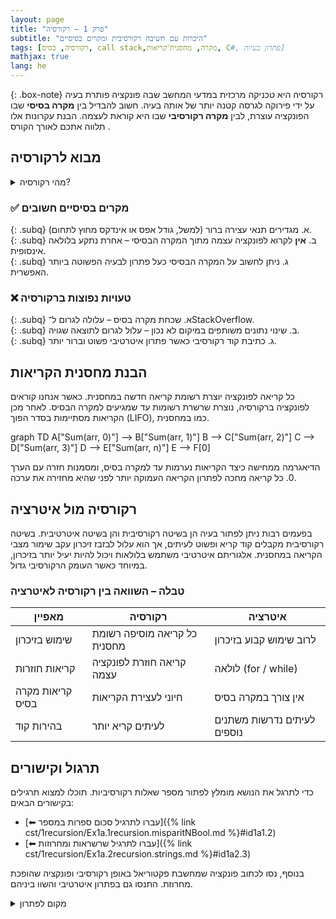 ```yaml
---
layout: page 
title: "פרק 1 – רקורסיה"
subtitle: "היכרות עם חשיבה רקורסיבית ומקרים בסיסיים"
tags: [רקורסיה, בסיס, call stack,מקרה, מחסנית־קריאות, C#, פתרון בעיות]
mathjax: true
lang: he
---
```


{: .box-note}
רקורסיה היא טכניקה מרכזית במדעי המחשב שבה פונקציה פותרת בעיה על ידי פירוקה לגרסה קטנה יותר של אותה בעיה. חשוב להבדיל בין **מקרה בסיסי** שבו הפונקציה עוצרת, לבין **מקרה רקורסיבי** שבו היא קוראת לעצמה. הבנת עקרונות אלו תלווה אתכם לאורך הקורס .


<!-- Source: UMBC CMSC 202 – Recursion lecture notes -->

## מבוא לרקורסיה

<details markdown="1">
<summary>מהי רקורסיה?</summary>

רקורסיה מתארת תהליך שבו פונקציה קוראת לעצמה לצורך פתרון בעיה. למשל, קביעת סכום של מערך יכולה להתבצע על ידי סכימת האיבר הראשון עם סכום המערך החל מהאיבר השני. כדי להבטיח שהאלגוריתם מסתיים, עלינו להגדיר **מקרה בסיס** – תנאי שבו הפונקציה מחזירה תוצאה ללא קריאה נוספת .

```csharp
// סכום אלמנטים במערך באמצעות רקורסיה
public static int Sum(int[] arr, int index)
{
    // מקרה בסיס – הגענו לסוף המערך
    if (index == arr.Length)
        return 0;

    // מקרה רקורסיבי – מוסיפים את הערך הנוכחי לסכום שאר האיברים
    return arr[index] + Sum(arr, index + 1);
}
```

בקוד זה המקרה הבסיסי הוא כאשר `index` שווה לגודל המערך. המקרה הרקורסיבי מוסיף את האיבר הנוכחי לתוצאה של קריאה מחדש לפונקציה עם אינדקס מתקדם.
</details>

### ✅ מקרים בסיסיים חשובים

{: .subq}
א. מגדירים תנאי עצירה ברור (למשל, גודל אפס או אינדקס מחוץ לתחום).  
{: .subq}
ב. **אין** לקרוא לפונקציה עצמה מתוך המקרה הבסיסי – אחרת נתקע בלולאה אינסופית.  
{: .subq}
ג. ניתן לחשוב על המקרה הבסיסי כעל פתרון לבעיה הפשוטה ביותר האפשרית.  

### ❌ טעויות נפוצות ברקורסיה

{: .subq}
א. שכחת מקרה בסיס – עלולה לגרום ל־StackOverflow.  
{: .subq}
ב. שינוי נתונים משותפים במיקום לא נכון – עלול לגרום לתוצאה שגויה.  
{: .subq}
ג. כתיבת קוד רקורסיבי כאשר פתרון איטרטיבי פשוט וברור יותר.  

## הבנת מחסנית הקריאות

כל קריאה לפונקציה יוצרת רשומת קריאה חדשה במחסנית. כאשר אנחנו קוראים לפונקציה ברקורסיה, נוצרת שרשרת רשומות עד שמגיעים למקרה הבסיס. לאחר מכן הקריאות מסתיימות בסדר הפוך (LIFO), כמו במחסנית.

<div class="mermaid">
graph TD
    A["Sum(arr, 0)"] --> B["Sum(arr, 1)"]
    B --> C["Sum(arr, 2)"]
    C --> D["Sum(arr, 3)"]
    D --> E["Sum(arr, n)"]
    E --> F[0]
</div>

הדיאגרמה ממחישה כיצד הקריאות נערמות עד למקרה בסיס, ומסמנות חזרה עם הערך 0. כל קריאה מחכה לפתרון הקריאה העמוקה יותר לפני שהיא מחזירה את ערכה.

## רקורסיה מול איטרציה

בפעמים רבות ניתן לפתור בעיה הן בשיטה רקורסיבית והן בשיטה איטרטיבית. בשיטה רקורסיבית מקבלים קוד קריא ופשוט לעיתים, אך הוא עלול לבזבז זיכרון עקב שימור מצבי הקריאה במחסנית. אלגוריתם איטרטיבי משתמש בלולאות ויכול להיות יעיל יותר בזיכרון, במיוחד כאשר העומק הרקורסיבי גדול.

### טבלה – השוואה בין רקורסיה לאיטרציה

| מאפיין | רקורסיה | איטרציה |
| --- | --- | --- |
| שימוש בזיכרון | כל קריאה מוסיפה רשומת מחסנית | לרוב שימוש קבוע בזיכרון |
| קריאות חוזרות | קריאה חוזרת לפונקציה עצמה | לולאה (for / while) |
| קריאות מקרה בסיס | חיוני לעצירת הקריאות | אין צורך במקרה בסיס |
| בהירות קוד | לעיתים קריא יותר | לעיתים נדרשות משתנים נוספים |

## תרגול וקישורים

כדי לתרגל את הנושא מומלץ לפתור מספר שאלות רקורסיביות. תוכלו למצוא תרגילים בקישורים הבאים:

- [⬅ עברו לתרגיל סכום ספרות במספר]({% link cst/1recursion/Ex1a.1recursion.misparitNBool.md %}#id1a1.2)
- [⬅ עברו לתרגיל שרשראות ומחרוזות]({% link cst/1recursion/Ex1a.2recursion.strings.md %}#id1a2.3)

בנוסף, נסו לכתוב פונקציה שמחשבת פקטוריאל באופן רקורסיבי ופונקציה שהופכת מחרוזת. התנסו גם בפתרון איטרטיבי והשוו ביניהם.

<details markdown="1">
<summary>מקום לפתרון</summary>

כאן תוכלו להוסיף את קוד הפתרונות שלכם לתרגילים ולבדוק את ההבדל בין רקורסיה לאיטרציה.

</details>
